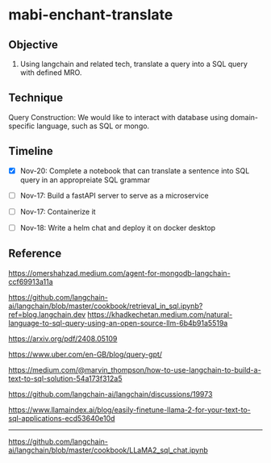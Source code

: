 # mabi-enchant-translate


## Objective
1. Using langchain and related tech, translate a query into a SQL query with defined MRO.


## Technique
Query Construction: 
We would like to interact with database using domain-specific language, such as SQL or mongo.


## Timeline
- [x] Nov-20: Complete a notebook that can translate a sentence into SQL query in an appropreiate SQL grammar
- [ ] Nov-17: Build a fastAPI server to serve as a microservice
- [ ] Nov-17: Containerize it
- [ ] Nov-18: Write a helm chat and deploy it on docker desktop


## Reference

https://omershahzad.medium.com/agent-for-mongodb-langchain-ccf69913a11a

https://github.com/langchain-ai/langchain/blob/master/cookbook/retrieval_in_sql.ipynb?ref=blog.langchain.dev
https://khadkechetan.medium.com/natural-language-to-sql-query-using-an-open-source-llm-6b4b91a5519a

https://arxiv.org/pdf/2408.05109

https://www.uber.com/en-GB/blog/query-gpt/

https://medium.com/@marvin_thompson/how-to-use-langchain-to-build-a-text-to-sql-solution-54a173f312a5

https://github.com/langchain-ai/langchain/discussions/19973

https://www.llamaindex.ai/blog/easily-finetune-llama-2-for-your-text-to-sql-applications-ecd53640e10d

***
https://github.com/langchain-ai/langchain/blob/master/cookbook/LLaMA2_sql_chat.ipynb

